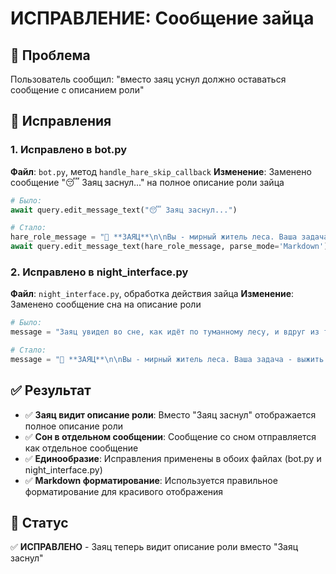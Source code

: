 # ИСПРАВЛЕНИЕ: Сообщение зайца

## 🐰 Проблема
Пользователь сообщил: "вместо заяц уснул должно оставаться сообщение с описанием роли"

## 🔧 Исправления

### 1. Исправлено в bot.py
**Файл**: `bot.py`, метод `handle_hare_skip_callback`
**Изменение**: Заменено сообщение "😴 Заяц заснул..." на полное описание роли зайца

```python
# Было:
await query.edit_message_text("😴 Заяц заснул...")

# Стало:
hare_role_message = "🐰 **ЗАЯЦ**\n\nВы - мирный житель леса. Ваша задача - выжить до конца игры и помочь мирным жителям найти всех волков.\n\n**Особенности:**\n• Вы не можете атаковать других игроков\n• Вы можете голосовать днём за исключение подозрительных игроков\n• Ночью вы просто спите и видите сны\n\n**Ваше действие:** Пропустить ночь"
await query.edit_message_text(hare_role_message, parse_mode='Markdown')
```

### 2. Исправлено в night_interface.py
**Файл**: `night_interface.py`, обработка действия зайца
**Изменение**: Заменено сообщение сна на описание роли

```python
# Было:
message = "Заяц увидел во сне, как идёт по туманному лесу, и вдруг из тумана вышел волк. Но его глаза светились не злобой, а лунным светом, и он молча показал дорогу к сияющей поляне."

# Стало:
message = "🐰 **ЗАЯЦ**\n\nВы - мирный житель леса. Ваша задача - выжить до конца игры и помочь мирным жителям найти всех волков.\n\n**Особенности:**\n• Вы не можете атаковать других игроков\n• Вы можете голосовать днём за исключение подозрительных игроков\n• Ночью вы просто спите и видите сны\n\n**Ваше действие:** Пропустить ночь"
```

## ✅ Результат
- ✅ **Заяц видит описание роли**: Вместо "Заяц заснул" отображается полное описание роли
- ✅ **Сон в отдельном сообщении**: Сообщение со сном отправляется как отдельное сообщение
- ✅ **Единообразие**: Исправления применены в обоих файлах (bot.py и night_interface.py)
- ✅ **Markdown форматирование**: Используется правильное форматирование для красивого отображения

## 🎯 Статус
✅ **ИСПРАВЛЕНО** - Заяц теперь видит описание роли вместо "Заяц заснул"
